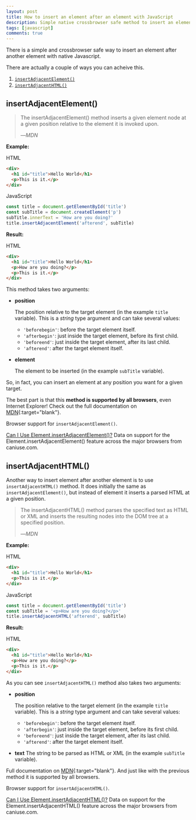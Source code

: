 ```yaml
---
layout: post
title: How to insert an element after an element with JavaScript
description: Simple native crossbrowser safe method to insert an element after an element with JavaScript
tags: [javascript]
comments: true
---
```


There is a simple and crossbrowser safe way to insert an element after another element with native Javascript.

There are actually a couple of ways you can acheive this.

1. [`insertAdjacentElement()`](#insertadjacentelement)
2. [`insertAdjacentHTML()`](#insertadjacenthtml)

## insertAdjacentElement()

> The insertAdjacentElement() method inserts a given element node at a given position relative to the element it is invoked upon.
>
> &mdash;<cite>MDN</cite>

**Example:**	

HTML
```html
<div>
  <h1 id="title">Hello World</h1>
  <p>This is it.</p>
</div>
```

JavaScript
```javascript
const title = document.getElementById('title')
const subTitle = document.createElement('p')
subTitle.innerText = 'How are you doing?'
title.insertAdjacentElement('afterend', subTitle)
```

**Result:**

HTML
```html
<div>
  <h1 id="title">Hello World</h1>
  <p>How are you doing?</p>
  <p>This is it.</p>
</div>
```

This method takes two arguments:
* **position**

	The position relative to the target element (in the example `title` variable). This is a *string* type argument and can take several values:

	* `'beforebegin'`: before the target element itself.
	* `'afterbegin'`: just inside the target element, before its first child.
	* `'beforeend'`: just inside the target element, after its last child.
	* `'afterend'`: after the target element itself.


* **element**

	The element to be inserted (in the example `subTitle` variable). 

So, in fact, you can insert an element at any position you want for a given target.

The best part is that this **method is supported by all browsers**, even Internet Explorer! Check out the full documentation on [MDN](https://developer.mozilla.org/en-US/docs/Web/API/Element/insertAdjacentElement){:target="blank"}.

Browser support for `insertAdjacentElement()`.

<p class="ciu_embed" data-feature="insert-adjacent" data-periods="future_1,current,past_1" data-accessible-colours="false">
<a href="https://caniuse.com/#feat=insert-adjacent">Can I Use Element.insertAdjacentElement()?</a> Data on support for the Element.insertAdjacentElement() feature across the major browsers from caniuse.com.
</p>

## insertAdjacentHTML()
Another way to insert element after another element is to use `insertAdjacentHTML()` method.
It does initially the same as `insertAdjacentElement()`, but instead of element it inserts a parsed HTML at a given position.

> The insertAdjacentHTML() method parses the specified text as HTML or XML and inserts the resulting nodes into the DOM tree at a specified position.
>
> &mdash;<cite>MDN</cite>

**Example:**	

HTML
```html
<div>
  <h1 id="title">Hello World</h1>
  <p>This is it.</p>
</div>
```

JavaScript
```javascript
const title = document.getElementById('title')
const subTitle = '<p>How are you doing?</p>'
title.insertAdjacentHTML('afterend', subTitle)
```

**Result:**

HTML
```html
<div>
  <h1 id="title">Hello World</h1>
  <p>How are you doing?</p>
  <p>This is it.</p>
</div>
```

As you can see `insertAdjacentHTML()` method also takes two arguments:
* **position**

	The position relative to the target element (in the example `title` variable). This is a *string* type argument and can take several values:

	* `'beforebegin'`: before the target element itself.
	* `'afterbegin'`: just inside the target element, before its first child.
	* `'beforeend'`: just inside the target element, after its last child.
	* `'afterend'`: after the target element itself.

* **text**
	The string to be parsed as HTML or XML (in the example `subTitle` variable).

Full documentation on [MDN](https://developer.mozilla.org/en-US/docs/Web/API/Element/insertAdjacentHTML){:target="blank"}. And just like with the previous method it is supported by all browsers.

Browser support for `insertAdjacentHTML()`.

<p class="ciu_embed" data-feature="insertadjacenthtml" data-periods="future_1,current,past_1" data-accessible-colours="false">
<a href="https://caniuse.com/#feat=insertadjacenthtml">Can I Use Element.insertAdjacentHTML()?</a> Data on support for the Element.insertAdjacentHTML() feature across the major browsers from caniuse.com.
</p>

<script src="https://cdn.jsdelivr.net/gh/ireade/caniuse-embed/caniuse-embed.min.js"></script>

